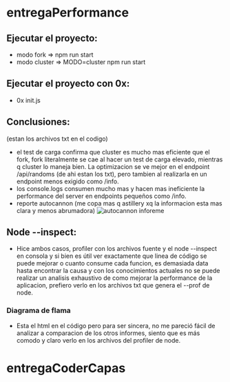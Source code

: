 # entregaPerformance
## Ejecutar el proyecto:
- modo fork => npm run start
- modo cluster => MODO=cluster npm run start
## Ejecutar el proyecto con 0x:
- 0x init.js


## Conclusiones:
(estan los archivos txt en el codigo)
- el test de carga confirma que cluster es mucho mas eficiente que el fork, fork literalmente se cae al hacer un test de carga elevado, mientras q cluster lo maneja bien. La optimizacion se ve mejor en el endpoint /api/randoms (de ahi estan los txt), pero tambien al realizarla en un endpoint menos exigido como /info.
- los console.logs consumen mucho mas y hacen mas ineficiente la performance del server en endpoints pequeños como /info.
- reporte autocannon (me copa mas q astillery xq la informacion esta mas clara y menos abrumadora)
![autocannon inforeme](https://user-images.githubusercontent.com/77365693/184687211-0479ed1a-08f3-41d0-bad1-f0692375bbec.PNG)

## Node --inspect:
- Hice ambos casos, profiler con los archivos fuente y el node --inspect en consola y si bien es útil ver exactamente que linea de código se puede mejorar o cuanto consume cada funcion, es demasiada data hasta encontrar la causa y con los conocimientos actuales no se puede realizar un analisis exhaustivo de como mejorar la performance de la aplicacion, prefiero verlo en los archivos txt que genera el --prof de node.

### Diagrama de flama
- Esta el html en el código pero para ser sincera, no me pareció fácil de analizar a comparacion de los otros informes, siento que es más comodo y claro verlo en los archivos del profiler de node.
# entregaCoderCapas
